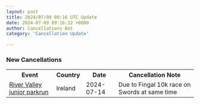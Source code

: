```yaml
---
layout: post
title: 2024/07/09 09:16 UTC Update
date: 2024-07-09 09:16:22 +0000
author: Cancellations Bot
category: 'Cancellation Update'

---
```


<h3>New Cancellations</h3>
<div class='hscrollable'>
<table style='width: 100%'>
    <tr>
        <th>Event</th>
        <th>Country</th>
        <th>Date</th>
        <th>Cancellation Note</th>
    </tr>
    <tr>
        <td><a href="https://www.parkrun.ie/rivervalley-juniors">River Valley junior parkrun</a></td>
        <td>Ireland</td>
        <td>2024-07-14</td>
        <td>Due to Fingal 10k race on Swords at same time</td>
    </tr>
</table>
</div>
